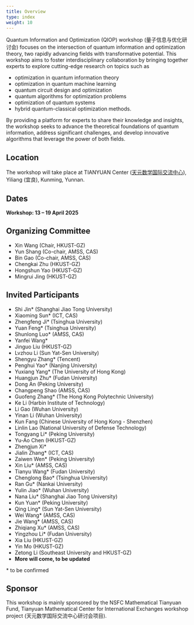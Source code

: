 ```yaml
---
title: Overview
type: index
weight: 10
---
```


Quantum Information and Optimization (QIOP) workshop (量子信息与优化研讨会) focuses on the intersection of quantum information and optimization theory, two rapidly advancing fields with transformative potential. 
This workshop aims to foster interdisciplinary collaboration by bringing together experts to explore cutting-edge research on topics such as 
- optimization in quantum information theory
- optimization in quantum machine learning
- quantum circuit design and optimization 
- quantum algorithms for optimization problems
- optimization of quantum systems
- hybrid quantum-classical optimization methods. 

By providing a platform for experts to share their knowledge and insights, the workshop seeks to advance the theoretical foundations of quantum information, address significant challenges, and develop innovative algorithms that leverage the power of both fields.


## Location

The workshop will take place at TIANYUAN Center ([天元数学国际交流中心](http://tianyuan.amss.ac.cn/)), Yiliang (宜良), Kunming, Yunnan.

## Dates

**Workshop: 13 – 19 April 2025**



## Organizing Committee

- Xin Wang (Chair, HKUST-GZ)
- Yun Shang (Co-chair, AMSS, CAS)
- Bin Gao (Co-chair, AMSS, CAS)
- Chengkai Zhu (HKUST-GZ)
- Hongshun Yao (HKUST-GZ)
- Mingrui Jing (HKUST-GZ)

## Invited Participants
- Shi Jin* (Shanghai Jiao Tong University)
- Xiaoming Sun* (ICT, CAS)
- Zhengfeng Ji* (Tsinghua University)
- Yuan Feng* (Tsinghua University)
- Shunlong Luo* (AMSS, CAS)
- Yanfei Wang*
- Jinguo Liu (HKUST-GZ)
- Lvzhou Li (Sun Yat-Sen University)
- Shengyu Zhang* (Tencent)
- Penghui Yao* (Nanjing University)
- Yuxiang Yang* (The University of Hong Kong)
- Huangjun Zhu* (Fudan University)
- Dong An (Peking University)
- Changpeng Shao (AMSS, CAS)
- Guofeng Zhang* (The Hong Kong Polytechnic University)
- Ke Li (Harbin Institute of Technology)
- Li Gao (Wuhan University)
- Yinan Li (Wuhan University)
- Kun Fang  (Chinese University of Hong Kong - Shenzhen)
- Linlin Lao (National University of Defense Technology)
- Tongyang Li* (Peking University)
- Yu-Ao Chen (HKUST-GZ)
- Zhengjun Xi* 
- Jialin Zhang* (ICT, CAS)
- Zaiwen Wen* (Peking University)
- Xin Liu* (AMSS, CAS)
- Tianyu Wang* (Fudan University)
- Chenglong Bao* (Tsinghua University)
- Ran Gu* (Nankai University)
- Yulin Jiao* (Wuhan University)
- Nana Liu* (Shanghai Jiao Tong University)
- Kun Yuan* (Peking University)
- Qing Ling* (Sun Yat-Sen University)
- Wei Wang* (AMSS, CAS)
- Jie Wang* (AMSS, CAS)
- Zhiqiang Xu* (AMSS, CAS)
- Yingzhou Li* (Fudan University)
- Xia Liu (HKUST-GZ)
- Yin Mo (HKUST-GZ)
- Zetong Li (Southeast University and HKUST-GZ)
- **More will come, to be updated**

\* to be confirmed



## Sponsor

This workshop is mainly sponsored by the NSFC Mathematical Tianyuan Fund, Tianyuan Mathematical Center for International Exchanges workshop project (天元数学国际交流中心研讨会项目).
